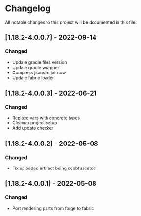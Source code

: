 # Changelog
All notable changes to this project will be documented in this file.

## [1.18.2-4.0.0.7] - 2022-09-14
### Changed
 - Update gradle files version
 - Update gradle wrapper
 - Compress jsons in jar now
 - Update fabric loader

## [1.18.2-4.0.0.3] - 2022-06-21
### Changed
 - Replace vars with concrete types
 - Cleanup project setup
 - Add update checker

## [1.18.2-4.0.0.2] - 2022-05-08
### Changed
 - Fix uploaded artifact being deobfuscated

## [1.18.2-4.0.0.1] - 2022-05-08
### Changed
 - Port rendering parts from forge to fabric